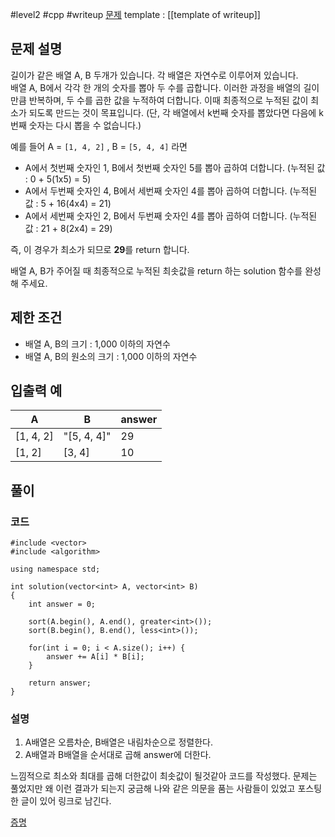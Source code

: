 
#level2 #cpp #writeup 
[문제](https://school.programmers.co.kr/learn/courses/30/lessons/12941)
template : [[template of writeup]]

## 문제 설명

길이가 같은 배열 A, B 두개가 있습니다. 각 배열은 자연수로 이루어져 있습니다.  
배열 A, B에서 각각 한 개의 숫자를 뽑아 두 수를 곱합니다. 이러한 과정을 배열의 길이만큼 반복하며, 두 수를 곱한 값을 누적하여 더합니다. 이때 최종적으로 누적된 값이 최소가 되도록 만드는 것이 목표입니다. (단, 각 배열에서 k번째 숫자를 뽑았다면 다음에 k번째 숫자는 다시 뽑을 수 없습니다.)

예를 들어 A = `[1, 4, 2]` , B = `[5, 4, 4]` 라면

- A에서 첫번째 숫자인 1, B에서 첫번째 숫자인 5를 뽑아 곱하여 더합니다. (누적된 값 : 0 + 5(1x5) = 5)
- A에서 두번째 숫자인 4, B에서 세번째 숫자인 4를 뽑아 곱하여 더합니다. (누적된 값 : 5 + 16(4x4) = 21)
- A에서 세번째 숫자인 2, B에서 두번째 숫자인 4를 뽑아 곱하여 더합니다. (누적된 값 : 21 + 8(2x4) = 29)

즉, 이 경우가 최소가 되므로 **29**를 return 합니다.

배열 A, B가 주어질 때 최종적으로 누적된 최솟값을 return 하는 solution 함수를 완성해 주세요.

## 제한 조건

- 배열 A, B의 크기 : 1,000 이하의 자연수
- 배열 A, B의 원소의 크기 : 1,000 이하의 자연수

## 입출력 예

| A         | B           | answer |
| --------- | ----------- | ------ |
| [1, 4, 2] | "[5, 4, 4]" | 29     |
| [1, 2]    | [3, 4]      | 10     |

## 풀이

### 코드

```
#include <vector>
#include <algorithm>

using namespace std;

int solution(vector<int> A, vector<int> B)
{
    int answer = 0;
    
    sort(A.begin(), A.end(), greater<int>());
    sort(B.begin(), B.end(), less<int>());
    
    for(int i = 0; i < A.size(); i++) {
        answer += A[i] * B[i];
    }

    return answer;
}
```

### 설명

1. A배열은 오름차순, B배열은 내림차순으로 정렬한다.
2. A배열과 B배열을 순서대로 곱해 answer에 더한다.

느낌적으로 최소와 최대를 곱해 더한값이 최솟값이 될것같아 코드를 작성했다. 문제는 풀었지만 왜 이런 결과가 되는지 궁금해 나와 같은 의문을 품는 사람들이 있었고 포스팅 한 글이 있어 링크로 남긴다.

[증명](https://velog.io/@injoon2019/알고리즘-프로그래머스-최솟값-만들기)
